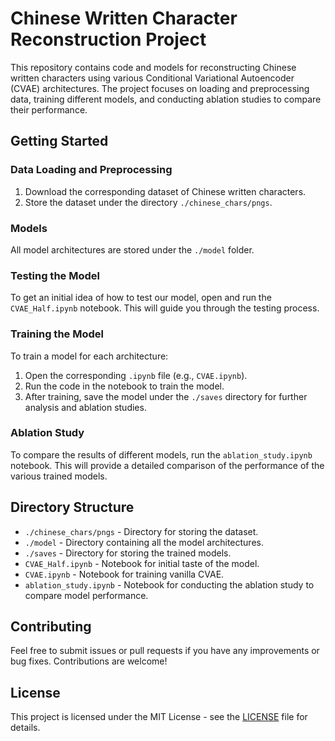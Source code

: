 # Chinese Written Character Reconstruction Project

This repository contains code and models for reconstructing Chinese written characters using various Conditional Variational Autoencoder (CVAE) architectures. The project focuses on loading and preprocessing data, training different models, and conducting ablation studies to compare their performance.

## Getting Started

### Data Loading and Preprocessing

1. Download the corresponding dataset of Chinese written characters.
2. Store the dataset under the directory `./chinese_chars/pngs`.

### Models

All model architectures are stored under the `./model` folder.

### Testing the Model

To get an initial idea of how to test our model, open and run the `CVAE_Half.ipynb` notebook. This will guide you through the testing process.

### Training the Model

To train a model for each architecture:

1. Open the corresponding `.ipynb` file (e.g., `CVAE.ipynb`).
2. Run the code in the notebook to train the model.
3. After training, save the model under the `./saves` directory for further analysis and ablation studies.

### Ablation Study

To compare the results of different models, run the `ablation_study.ipynb` notebook. This will provide a detailed comparison of the performance of the various trained models.

## Directory Structure

- `./chinese_chars/pngs` - Directory for storing the dataset.
- `./model` - Directory containing all the model architectures.
- `./saves` - Directory for storing the trained models.
- `CVAE_Half.ipynb` - Notebook for initial taste of the model.
- `CVAE.ipynb` - Notebook for training vanilla CVAE.
- `ablation_study.ipynb` - Notebook for conducting the ablation study to compare model performance.

## Contributing

Feel free to submit issues or pull requests if you have any improvements or bug fixes. Contributions are welcome!

## License

This project is licensed under the MIT License - see the [LICENSE](LICENSE) file for details.
